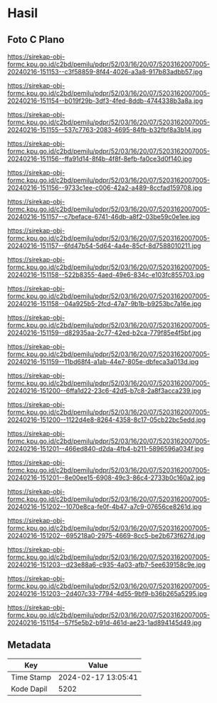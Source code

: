 # Hasil

## Foto C Plano

https://sirekap-obj-formc.kpu.go.id/c2bd/pemilu/pdpr/52/03/16/20/07/5203162007005-20240216-151153--c3f58859-8f44-4026-a3a8-917b83adbb57.jpg

https://sirekap-obj-formc.kpu.go.id/c2bd/pemilu/pdpr/52/03/16/20/07/5203162007005-20240216-151154--b019f29b-3df3-4fed-8ddb-4744338b3a8a.jpg

https://sirekap-obj-formc.kpu.go.id/c2bd/pemilu/pdpr/52/03/16/20/07/5203162007005-20240216-151155--537c7763-2083-4695-84fb-b32fbf8a3b14.jpg

https://sirekap-obj-formc.kpu.go.id/c2bd/pemilu/pdpr/52/03/16/20/07/5203162007005-20240216-151156--ffa91d14-8f4b-4f8f-8efb-fa0ce3d0f140.jpg

https://sirekap-obj-formc.kpu.go.id/c2bd/pemilu/pdpr/52/03/16/20/07/5203162007005-20240216-151156--9733c1ee-c006-42a2-a489-8ccfad159708.jpg

https://sirekap-obj-formc.kpu.go.id/c2bd/pemilu/pdpr/52/03/16/20/07/5203162007005-20240216-151157--c7beface-6741-46db-a8f2-03be59c0e1ee.jpg

https://sirekap-obj-formc.kpu.go.id/c2bd/pemilu/pdpr/52/03/16/20/07/5203162007005-20240216-151157--6fd47b54-5d64-4a4e-85cf-8d7588010211.jpg

https://sirekap-obj-formc.kpu.go.id/c2bd/pemilu/pdpr/52/03/16/20/07/5203162007005-20240216-151158--522b8355-4aed-49e6-834c-e103fc855703.jpg

https://sirekap-obj-formc.kpu.go.id/c2bd/pemilu/pdpr/52/03/16/20/07/5203162007005-20240216-151158--04a925b5-2fcd-47a7-9b1b-b9253bc7a16e.jpg

https://sirekap-obj-formc.kpu.go.id/c2bd/pemilu/pdpr/52/03/16/20/07/5203162007005-20240216-151159--d82935aa-2c77-42ed-b2ca-779f85e4f5bf.jpg

https://sirekap-obj-formc.kpu.go.id/c2bd/pemilu/pdpr/52/03/16/20/07/5203162007005-20240216-151159--11bd68f4-a1ab-44e7-805e-dbfeca3a013d.jpg

https://sirekap-obj-formc.kpu.go.id/c2bd/pemilu/pdpr/52/03/16/20/07/5203162007005-20240216-151200--6ffa1d22-23c6-42d5-b7c8-2a8f3acca239.jpg

https://sirekap-obj-formc.kpu.go.id/c2bd/pemilu/pdpr/52/03/16/20/07/5203162007005-20240216-151200--1122d4e8-8264-4358-8c17-05cb22bc5edd.jpg

https://sirekap-obj-formc.kpu.go.id/c2bd/pemilu/pdpr/52/03/16/20/07/5203162007005-20240216-151201--466ed840-d2da-4fb4-b211-5896596a034f.jpg

https://sirekap-obj-formc.kpu.go.id/c2bd/pemilu/pdpr/52/03/16/20/07/5203162007005-20240216-151201--8e00ee15-6908-49c3-86c4-2733b0c160a2.jpg

https://sirekap-obj-formc.kpu.go.id/c2bd/pemilu/pdpr/52/03/16/20/07/5203162007005-20240216-151202--1070e8ca-fe0f-4b47-a7c9-07656ce8261d.jpg

https://sirekap-obj-formc.kpu.go.id/c2bd/pemilu/pdpr/52/03/16/20/07/5203162007005-20240216-151202--695218a0-2975-4669-8cc5-be2b673f627d.jpg

https://sirekap-obj-formc.kpu.go.id/c2bd/pemilu/pdpr/52/03/16/20/07/5203162007005-20240216-151203--d23e88a6-c935-4a03-afb7-5ee639158c9e.jpg

https://sirekap-obj-formc.kpu.go.id/c2bd/pemilu/pdpr/52/03/16/20/07/5203162007005-20240216-151203--2d407c33-7794-4d55-9bf9-b36b265a5295.jpg

https://sirekap-obj-formc.kpu.go.id/c2bd/pemilu/pdpr/52/03/16/20/07/5203162007005-20240216-151154--57f5e5b2-b91d-461d-ae23-1ad894145d49.jpg


## Metadata

| Key        | Value               |
| ---------- | ------------------- |
| Time Stamp | 2024-02-17 13:05:41 |
| Kode Dapil | 5202                |



